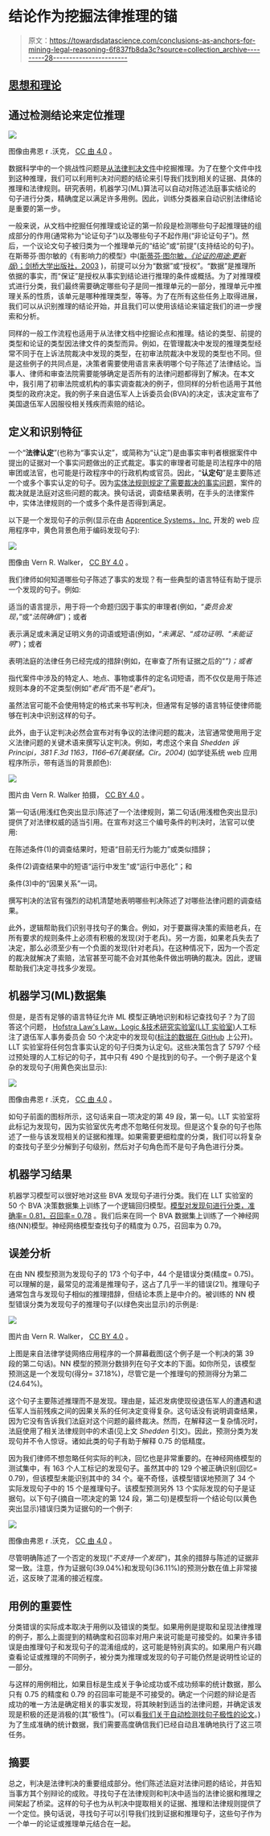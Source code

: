 # 结论作为挖掘法律推理的锚

> 原文：<https://towardsdatascience.com/conclusions-as-anchors-for-mining-legal-reasoning-6f837fb8da3c?source=collection_archive---------28----------------------->

## [思想和理论](https://towardsdatascience.com/tagged/thoughts-and-theory)

## 通过检测结论来定位推理

![](img/bb4b0c5ac3b8bd5ac6bfb2a784278d6b.png)

图像由弗恩 r .沃克， [CC 由 4.0](https://creativecommons.org/licenses/by/4.0/) 。

数据科学中的一个挑战性问题是[从法律判决文件](/7-challenges-for-argument-mining-in-law-fb98a6df7b0c)中挖掘推理。为了在整个文件中找到这种推理，我们可以利用判决对问题的结论来引导我们找到相关的证据、具体的推理和法律规则。研究表明，机器学习(ML)算法可以自动对陈述法庭事实结论的句子进行分类，精确度足以满足许多用例。因此，训练分类器来自动识别法律结论是重要的第一步。

一般来说，从文档中挖掘任何推理或论证的第一阶段是检测哪些句子起推理链的组成部分的作用(通常称为“论证句子”)以及哪些句子不起作用(“非论证句子”)。然后，一个议论文句子被归类为一个推理单元的“结论”或“前提”(支持结论的句子)。在斯蒂芬·图尔敏的《有影响力的模型》中([斯蒂芬·图尔敏，*《论证的用途:更新版*)；剑桥大学出版社，2003](https://doi.org/10.1017/CBO9780511840005) )，前提可以分为“数据”或“授权”。“数据”是推理所依据的事实，而“保证”是授权从事实到结论进行推理的条件或概括。为了对推理模式进行分类，我们最终需要确定哪些句子是同一推理单元的一部分，推理单元中推理关系的性质，该单元是哪种推理类型，等等。为了在所有这些任务上取得进展，我们可以从识别推理的结论开始，并且我们可以使用该结论来锚定我们的进一步搜索和分析。

同样的一般工作流程也适用于从法律文档中挖掘论点和推理。结论的类型、前提的类型和论证的类型因法律文件的类型而异。例如，在管理裁决中发现的推理类型经常不同于在上诉法院裁决中发现的类型，在初审法院裁决中发现的类型也不同。但是这些例子的共同点是，决策者需要使用语言来表明哪个句子陈述了法律结论。当事人、律师和审查法院需要能够确定是否所有的法律问题都得到了解决。在本文中，我引用了初审法院或机构的事实调查裁决的例子，但同样的分析也适用于其他类型的政府决定。我的例子来自退伍军人上诉委员会(BVA)的决定，该决定宣布了美国退伍军人因服役相关残疾而索赔的结论。

## 定义和识别特征

一个“**法律认定**”(也称为“事实认定”，或简称为“认定”)是由事实审判者根据案件中提出的证据对一个事实问题做出的正式裁定。事实的审理者可能是司法程序中的陪审团或法官，也可能是行政程序中的行政机构或官员。因此，“**认定句**”是主要陈述一个或多个事实认定的句子。因为[实体法规则规定了需要裁决的事实问题](/legal-rules-structure-the-reasoning-in-legal-documents-fbd59c67a17b)，案件的裁决就是法庭对这些问题的裁决。换句话说，调查结果表明，在手头的法律案件中，实体法律规则的一个或多个条件是否得到满足。

以下是一个发现句子的示例(显示在由 [Apprentice Systems，Inc.](https://apprenticesystems.azurewebsites.net/index.html) 开发的 web 应用程序中，黄色背景色用于编码发现句子):

![](img/f97c43e942272d624d4f9e7b0344970e.png)

图像由 Vern R. Walker， [CC BY 4.0](https://creativecommons.org/licenses/by/4.0/) 。

我们律师如何知道哪些句子陈述了事实的发现？有一些典型的语言特征有助于提示一个发现的句子。例如:

适当的语言提示，用于将一个命题归因于事实的审理者(例如，“*委员会发现*，”或“*法院确信*”)；或者

表示满足或未满足证明义务的词语或短语(例如，“*未满足*、“*成功证明*、“*未能证明*”)；或者

表明法庭的法律任务已经完成的措辞(例如，在审查了所有证据之后的“*”)；或者*

指代案件中涉及的特定人、地点、事物或事件的定名词短语，而不仅仅是用于陈述规则本身的不定类型(例如“*老兵*”而不是“*老兵*”)。

虽然法官可能不会使用特定的格式来书写判决，但通常有足够的语言特征使律师能够在判决中识别这样的句子。

此外，由于认定判决必然会宣布对有争议的法律问题的裁决，法官通常使用用于定义法律问题的关键术语来撰写认定判决。例如，考虑这个来自 *Shedden 诉 Principi，381 F.3d 1163，1166–67(美联储。Cir。2004)* (如学徒系统 web 应用程序所示，带有适当的背景颜色):

![](img/0503826275a73b5786bce7d5da3af471.png)

图片由 Vern R. Walker 拍摄， [CC BY 4.0](https://creativecommons.org/licenses/by/4.0/) 。

第一句话(用浅红色突出显示)陈述了一个法律规则，第二句话(用浅橙色突出显示)提供了对法律权威的适当引用。在宣布对这三个编号条件的判决时，法官可以使用:

在陈述条件(1)的调查结果时，短语“目前无行为能力”或类似措辞；

条件(2)调查结果中的短语“运行中发生”或“运行中恶化”；和

条件(3)中的“因果关系”一词。

撰写判决的法官有强烈的动机清楚地表明哪些判决陈述了对哪些法律问题的调查结果。

此外，逻辑帮助我们识别寻找句子的集合。例如，对于要赢得决策的索赔老兵，在所有要求的规则条件上必须有积极的发现(对于老兵)。另一方面，如果老兵失去了决定，那么必须至少有一个负面的发现(针对老兵)。在这种情况下，因为一个否定的裁决就解决了索赔，法官甚至可能不会对其他条件做出明确的裁决。因此，逻辑帮助我们决定寻找多少发现。

## **机器学习(ML)数据集**

但是，是否有足够的语言特征允许 ML 模型正确地识别和标记查找句子？为了回答这个问题， [Hofstra Law's Law，Logic &技术研究实验室(LLT 实验室)](https://www.lltlab.org/)人工标注了退伍军人事务委员会 50 个决定中的发现句([标注的数据在 GitHub](https://github.com/LLTLab/VetClaims-JSON) 上公开)。LLT 实验室将任何包含事实认定的句子归类为认定句。这些决策包含了 5797 个经过预处理的人工标记的句子，其中只有 490 个是找到的句子。一个例子是这个复杂的发现句子(用黄色突出显示):

![](img/1d960e1b756d4527cdd7be84e2af8891.png)

图像由弗恩 r .沃克， [CC 由 4.0](https://creativecommons.org/licenses/by/4.0/) 。

如句子前面的图标所示，这句话来自一项决定的第 49 段，第一句。LLT 实验室将此标记为发现句，因为实验室优先考虑不忽略任何发现。但是这个复杂的句子也陈述了一些与该发现相关的证据和推理。如果需要更细粒度的分类，我们可以将复杂的查找句子至少分解到子句级别，然后对子句角色而不是句子角色进行分类。

## 机器学习结果

机器学习模型可以很好地对这些 BVA 发现句子进行分类。我们在 LLT 实验室的 50 个 BVA 决策数据集上训练了一个逻辑回归模型。[模型对发现句进行分类，准确率= 0.81，召回率= 0.78](http://ceur-ws.org/Vol-2385/paper1.pdf) 。我们后来在同一个 BVA 数据集上训练了一个神经网络(NN)模型。神经网络模型查找句子的精度为 0.75，召回率为 0.79。

## 误差分析

在由 NN 模型预测为发现句子的 173 个句子中，44 个是错误分类(精度= 0.75)。可以理解的是，最常见的混淆是推理句子，这占了几乎一半的错误(21)。推理句子通常包含与发现句子相似的推理措辞，但结论本质上是中介的。被训练的 NN 模型错误分类为发现句子的推理句子(以绿色突出显示)的示例是:

![](img/af63bce45471aa8b92fbd110e42d042b.png)

图片由 Vern R. Walker， [CC BY 4.0](https://creativecommons.org/licenses/by/4.0/) 。

上图是来自法律学徒网络应用程序的一个屏幕截图(这个例子是一个判决的第 39 段的第二句话)。NN 模型的预测分数排列在句子文本的下面。如你所见，该模型预测这是一个发现句(得分= 37.18%)，尽管它是一个推理句的预测得分为第二(24.64%)。

这个句子主要陈述推理而不是发现。理由是，延迟发病使现役退伍军人的遭遇和退伍军人当前残疾之间的因果关系的任何决定变得复杂。这句话没有说明调查结果，因为它没有告诉我们法庭对这个问题的最终裁决。然而，在解释这一复杂情况时，法庭使用了相关法律规则中的术语(见上文 *Shedden* 引文)。因此，预测分类为发现句并不令人惊讶。诸如此类的句子有助于解释 0.75 的低精度。

因为我们律师不想忽略任何实际的判决，回忆也是非常重要的。在神经网络模型的测试集中，有 163 个人工标记的发现句子。虽然其中的 129 个被正确识别(回忆= 0.79)，但该模型未能识别其中的 34 个。毫不奇怪，该模型错误地预测了 34 个实际发现句子中的 15 个是推理句子。该模型预测另外 13 个实际发现的句子是证据句。以下句子(摘自一项决定的第 124 段，第二句)是模型将一个结论句(以黄色突出显示)错误归类为证据句的一个例子:

![](img/161fb00b5e3bc26274ed9ea76a97c8cc.png)

图像由弗恩 r .沃克， [CC 由 4.0](https://creativecommons.org/licenses/by/4.0/) 。

尽管明确陈述了一个否定的发现(“*不支持一个发现*”)，其余的措辞与陈述的证据非常一致。注意，作为证据句(39.04%)和发现句(36.11%)的预测分数在值上非常接近，这反映了混淆的接近程度。

## **用例的重要性**

分类错误的实际成本取决于用例以及错误的类型。如果用例是提取和呈现法律推理的例子，那么上面提到的精确度和召回率对用户来说可能是可接受的。如果许多错误是由推理句子和发现句子的混淆组成的，这可能是特别真实的。如果用户有兴趣查看论证或推理的不同例子，被分类为推理或发现的句子可能仍然是说明性论证的一部分。

与这样的用例相比，如果目标是生成关于争论成功或不成功频率的统计数据，那么只有 0.75 的精度和 0.79 的召回率可能是不可接受的。确定一个问题的辩论是否成功的唯一方法是确定相关的事实发现，将其映射到适当的法律问题，并确定该发现是积极的还是消极的(其“极性”)。(可以看[我们关于自动检测找句子极性的论文](http://ceur-ws.org/Vol-2764/paper6.pdf)。)为了生成准确的统计数据，我们需要高度确信我们已经自动且准确地执行了这三项任务。

## 摘要

总之，判决是法律判决的重要组成部分。他们陈述法庭对法律问题的结论，并告知当事方其个别辩论的成败。寻找句子在法律规则和判决中适当的法律论据和推理之间架起了桥梁。这样的句子也为从判决中提取相关的证据、推理和法律规则提供了一个定位。换句话说，寻找句子可以引导我们找到证据和推理句子，这些句子作为一个单一的论证或推理单元结合在一起。